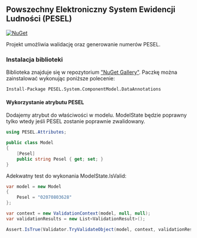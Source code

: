 ﻿## Powszechny Elektroniczny System Ewidencji Ludności (PESEL) 

[![NuGet](https://img.shields.io/nuget/v/PESEL.svg)](https://www.nuget.org/packages/PESEL/) 

Projekt umożliwia walidację oraz generowanie numerów PESEL.

### Instalacja biblioteki
Biblioteka znajduje się w repozytorium ["NuGet Gallery"](https://www.nuget.org/packages/PESEL.System.ComponentModel.DataAnnotations). Paczkę można zainstalować wykonując poniższe polecenie:
```
Install-Package PESEL.System.ComponentModel.DataAnnotations
```
#### Wykorzystanie atrybutu PESEL
Dodajemy atrybut do właściwości w modelu. 
ModelState będzie poprawny tylko wtedy jeśli PESEL zostanie poprawnie zwalidowany.
```csharp
using PESEL.Attributes;

public class Model
{
    [Pesel]
    public string Pesel { get; set; }
}
```
Adekwatny test do wykonania ModelState.IsValid:
```csharp
var model = new Model
{
    Pesel = "02070803628"
};

var context = new ValidationContext(model, null, null);
var validationResults = new List<ValidationResult>();

Assert.IsTrue(Validator.TryValidateObject(model, context, validationResults, true));
```
